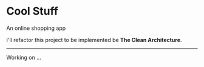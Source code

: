 # Cool Stuff

An online shopping app

I'll refactor this project to be implemented be **The Clean Architecture**.

---

Working on ...
